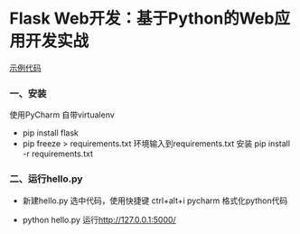 # Flask Web开发：基于Python的Web应用开发实战


[示例代码](https://github.com/miguelgrinberg/flasky)

### 一、安装

使用PyCharm  自带virtualenv

- pip install flask
- pip freeze > requirements.txt                   环境输入到requirements.txt   安装  pip install -r requirements.txt


### 二、运行hello.py

- 新建hello.py    选中代码，使用快捷键 ctrl+alt+i   pycharm 格式化python代码

- python hello.py  运行<http://127.0.0.1:5000/>
